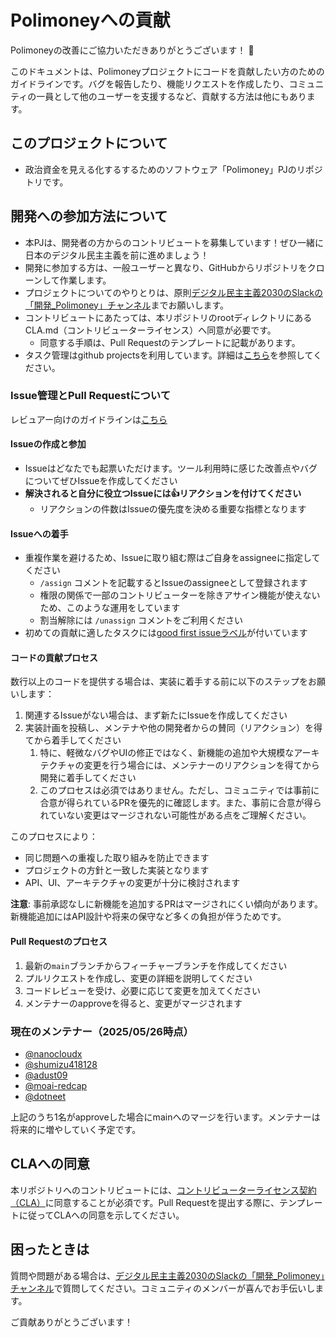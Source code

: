 # Polimoneyへの貢献

Polimoneyの改善にご協力いただきありがとうございます！ 🎉

このドキュメントは、Polimoneyプロジェクトにコードを貢献したい方のためのガイドラインです。バグを報告したり、機能リクエストを作成したり、コミュニティの一員として他のユーザーを支援するなど、貢献する方法は他にもあります。

## このプロジェクトについて

- 政治資金を見える化するするためのソフトウェア「Polimoney」PJのリポジトリです。

## 開発への参加方法について

- 本PJは、開発者の方からのコントリビュートを募集しています！ぜひ一緒に日本のデジタル民主主義を前に進めましょう！
- 開発に参加する方は、一般ユーザーと異なり、GitHubからリポジトリをクローンして作業します。
- プロジェクトについてのやりとりは、原則[デジタル民主主義2030のSlackの「開発_Polimoney」チャンネル](https://dd2030.slack.com/archives/C08FL5L6GSH)までお願いします。
- コントリビュートにあたっては、本リポジトリのrootディレクトリにあるCLA.md（コントリビューターライセンス）へ同意が必要です。
  - 同意する手順は、Pull Requestのテンプレートに記載があります。
- タスク管理はgithub projectsを利用しています。詳細は[こちら](./PROJECTS.md)を参照してください。

### Issue管理とPull Requestについて
レビュアー向けのガイドラインは[こちら](./CODE_REVIEW_GUIDELINES.md)

#### Issueの作成と参加
- Issueはどなたでも起票いただけます。ツール利用時に感じた改善点やバグについてぜひIssueを作成してください
- **解決されると自分に役立つIssueには👍リアクションを付けてください**
  - リアクションの件数はIssueの優先度を決める重要な指標となります

#### Issueへの着手
- 重複作業を避けるため、Issueに取り組む際はご自身をassigneeに指定してください
  - `/assign` コメントを記載するとIssueのassigneeとして登録されます
  - 権限の関係で一部のコントリビューターを除きアサイン機能が使えないため、このような運用をしています
  - 割当解除には `/unassign` コメントをご利用ください
- 初めての貢献に適したタスクには[good first issueラベル](https://github.com/digitaldemocracy2030/polimoney/issues?q=is%3Aissue%20state%3Aopen%20label%3A%22good%20first%20issue%22)が付いています

#### コードの貢献プロセス
数行以上のコードを提供する場合は、実装に着手する前に以下のステップをお願いします：
1. 関連するIssueがない場合は、まず新たにIssueを作成してください
2. 実装計画を投稿し、メンテナや他の開発者からの賛同（リアクション）を得てから着手してください
   1. 特に、軽微なバグやUIの修正ではなく、新機能の追加や大規模なアーキテクチャの変更を行う場合には、メンテナーのリアクションを得てから開発に着手してください
   2. このプロセスは必須ではありません。ただし、コミュニティでは事前に合意が得られているPRを優先的に確認します。また、事前に合意が得られていない変更はマージされない可能性がある点をご理解ください。

このプロセスにより：
- 同じ問題への重複した取り組みを防止できます
- プロジェクトの方針と一致した実装となります
- API、UI、アーキテクチャの変更が十分に検討されます

**注意**: 事前承認なしに新機能を追加するPRはマージされにくい傾向があります。新機能追加にはAPI設計や将来の保守など多くの負担が伴うためです。

#### Pull Requestのプロセス

1. 最新の`main`ブランチからフィーチャーブランチを作成してください
2. プルリクエストを作成し、変更の詳細を説明してください
3. コードレビューを受け、必要に応じて変更を加えてください
4. メンテナーのapproveを得ると、変更がマージされます

### 現在のメンテナー（2025/05/26時点）
- [@nanocloudx](https://github.com/nanocloudx)
- [@shumizu418128](https://github.com/shumizu418128)
- [@adust09](https://github.com/adsut09)
- [@moai-redcap](https://github.com/moai-redcap)
- [@dotneet](https://github.com/dotneet)

上記のうち1名がapproveした場合にmainへのマージを行います。メンテナーは将来的に増やしていく予定です。


## CLAへの同意

本リポジトリへのコントリビュートには、[コントリビューターライセンス契約（CLA）](https://github.com/digitaldemocracy2030/polimoney/blob/main/CLA.md)に同意することが必須です。Pull Requestを提出する際に、テンプレートに従ってCLAへの同意を示してください。

## 困ったときは

質問や問題がある場合は、[デジタル民主主義2030のSlackの「開発_Polimoney」チャンネル](https://dd2030.slack.com/archives/C08FL5L6GSH)で質問してください。コミュニティのメンバーが喜んでお手伝いします。

ご貢献ありがとうございます！
